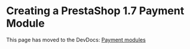 # Creating a PrestaShop 1.7 Payment Module

This page has moved to the DevDocs: [Payment modules](https://devdocs.prestashop.com/1.7/modules/payment/)

